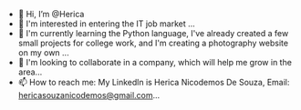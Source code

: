 - 👋 Hi, I’m @Herica
- 👀  I'm interested in entering the IT job market ...
- 🌱 I'm currently learning the Python language, I've already created a few small projects for college work, and I'm creating a photography website on my own ...
- 💞️ I'm looking to collaborate in a company, which will help me grow in the area...
- 📫 How to reach me: My Linkedln is Herica Nicodemos De Souza, Email: hericasouzanicodemos@gmail.com...

<!---
Hericsn/Hericsn is a ✨ special ✨ repository because its `README.md` (this file) appears on your GitHub profile.
You can click the Preview link to take a look at your changes.
--->
